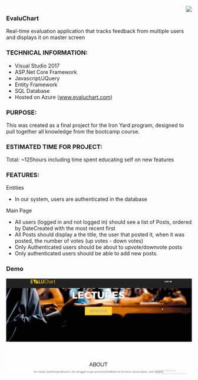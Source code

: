 <img src="Evaluchart3 2c-01.png" align="right" />

### EvaluChart
Real-time evaluation application that tracks feedback from multiple users and displays it on master screen

### TECHNICAL INFORMATION:
- Visual Studio 2017
- ASP.Net Core Framework
- Javascript/JQuery
- Entity Framework
- SQL Database
- Hosted on Azure (www.evaluchart.com)

### PURPOSE:

This was created as a final project for the Iron Yard program, designed to pull together all knowledge from the bootcamp course.

### ESTIMATED TIME FOR PROJECT:

Total: ~125hours including time spent educating self on new features

### FEATURES:

Entities
- In our system, users are authenticated in the database

Main Page
- All users (logged in and not logged in) should see a list of Posts, ordered by DateCreated with the most recent first
- All Posts should display a the title, the user that posted it, when it was posted, the number of votes (up votes - down votes)
- Only Authenticated users should be about to upvote/downvote posts
- Only authenticated users should be able to add new posts.

### Demo
![](https://raw.githubusercontent.com/devalexer/EvaluationApp/master/media/EvaluChart.gif)
